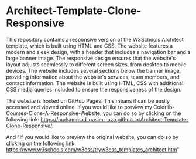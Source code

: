 # Architect-Template-Clone-Responsive
This repository contains a responsive version of the W3Schools Architect template, which is built using HTML and CSS. The website features a modern and sleek design, with a header that includes a navigation bar and a large banner image. The responsive design ensures that the website's layout adjusts seamlessly to different screen sizes, from desktop to mobile devices.
The website includes several sections below the banner image, providing information about the website's services, team members, and contact information. The website is built using HTML, CSS with additional CSS media queries included to ensure the responsiveness of the design.

The website is hosted on GitHub Pages. This means it can be easily accessed and viewed online. If you would like to preview my Colorlib-Courses-Clone-A-Responsive-Website, you can do so by clicking on the following link: https://muhammad-qasim-raza.github.io/Architect-Template-Clone-Responsive/.


And "If you would like to preview the original website, you can do so by clicking on the following link: https://www.w3schools.com/w3css/tryw3css_templates_architect.htm"
